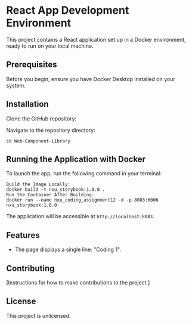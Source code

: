# React App Development Environment

This project contains a React application set up in a Docker environment, ready to run on your local machine.

## Prerequisites

Before you begin, ensure you have Docker Desktop installed on your system.

## Installation

Clone the GitHub repository:



Navigate to the repository directory:

```
cd Web-Component-Library
```

## Running the Application with Docker

To launch the app, run the following command in your terminal:

```
Build the Image Locally:
docker build -t nxu_storybook:1.0.0 .
Run the Container After Building:
docker run --name nxu_coding_assignment12 -d -p 8083:6006 nxu_storybook:1.0.0

```

The application will be accessible at `http://localhost:8083`.

## Features

- The page displays a single line: "Coding 1".


## Contributing

[Instructions for how to make contributions to the project.]

## License

This project is unlicensed.

